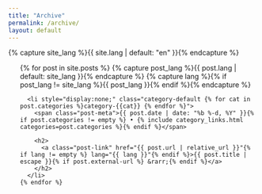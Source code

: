 ```yaml
---
title: "Archive"
permalink: /archive/
layout: default
---
```



  {% capture site_lang %}{{ site.lang | default: "en" }}{% endcapture %}

  <ul class="post-archives">
    {% for post in site.posts %}
      {% capture post_lang %}{{ post.lang | default: site_lang }}{% endcapture %}
      {% capture lang %}{% if post_lang != site_lang %}{{ post_lang }}{% endif %}{% endcapture %}

      <li style="display:none;" class="category-default {% for cat in post.categories %}category-{{cat}} {% endfor %}">
        <span class="post-meta">{{ post.date | date: "%b %-d, %Y" }}{% if post.categories != empty %} • {% include category_links.html categories=post.categories %}{% endif %}</span>

        <h2>
          <a class="post-link" href="{{ post.url | relative_url }}"{% if lang != empty %} lang="{{ lang }}"{% endif %}>{{ post.title | escape }}{% if post.external-url %} &rarr;{% endif %}</a>
        </h2>
      </li>
    {% endfor %}
  </ul>
  <script>
  var q=window.location.search;
  var classname;
  if(q){
      classname="category-"+q.substring(10);
      document.getElementsByClassName("post-title")[0].innerHTML += " : "+classname.substring(9);
  }else
      classname="category-default";
  var es = document.getElementsByClassName(classname);
  for(var e=0; e<es.length; e++)
    es[e].style.display="";
  </script>  
